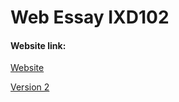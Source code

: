 # Web Essay IXD102

#### Website link:   
[Website](https://joelk3009.github.io/essay_102/essay.html)

[Version 2](https://joelk3009.github.io/essay_102/essay.html.) 